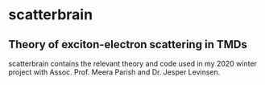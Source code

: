 # scatterbrain 
## Theory of exciton-electron scattering in TMDs
scatterbrain contains the relevant theory and code used in my 2020 winter project
with Assoc. Prof. Meera Parish and Dr. Jesper Levinsen.
